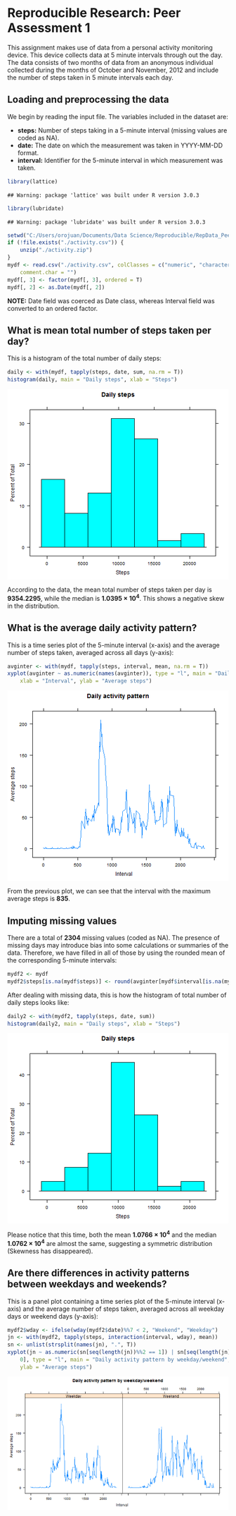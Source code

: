 # Reproducible Research: Peer Assessment 1

This assignment makes use of data from a personal activity monitoring device. This device collects data at 5 minute intervals through out the day. The data consists of two months of data from an anonymous individual collected during the months of October and November, 2012 and include the number of steps taken in 5 minute intervals each day.

## Loading and preprocessing the data

We begin by reading the input file. The variables included in the dataset are:

* **steps:** Number of steps taking in a 5-minute interval (missing values are coded as NA).
* **date:** The date on which the measurement was taken in YYYY-MM-DD format.
* **interval:** Identifier for the 5-minute interval in which measurement was taken.


```r
library(lattice)
```

```
## Warning: package 'lattice' was built under R version 3.0.3
```

```r
library(lubridate)
```

```
## Warning: package 'lubridate' was built under R version 3.0.3
```

```r
setwd("C:/Users/orojuan/Documents/Data Science/Reproducible/RepData_PeerAssessment1")
if (!file.exists("./activity.csv")) {
    unzip("./activity.zip")
}
mydf <- read.csv("./activity.csv", colClasses = c("numeric", "character", "numeric"), 
    comment.char = "")
mydf[, 3] <- factor(mydf[, 3], ordered = T)
mydf[, 2] <- as.Date(mydf[, 2])
```


**NOTE:** Date field was coerced as Date class, whereas Interval field was converted to an ordered factor.


## What is mean total number of steps taken per day?

This is a histogram of the total number of daily steps:


```r
daily <- with(mydf, tapply(steps, date, sum, na.rm = T))
histogram(daily, main = "Daily steps", xlab = "Steps")
```

<img src="figure/unnamed-chunk-2.png" title="plot of chunk unnamed-chunk-2" alt="plot of chunk unnamed-chunk-2" style="display: block; margin: auto;" />


According to the data, the mean total number of steps taken per day is **9354.2295**, while the median is **1.0395 &times; 10<sup>4</sup>**. This shows a negative skew in the distribution.


## What is the average daily activity pattern?

This is a time series plot of the 5-minute interval (x-axis) and the average number of steps taken, averaged across all days (y-axis):


```r
avginter <- with(mydf, tapply(steps, interval, mean, na.rm = T))
xyplot(avginter ~ as.numeric(names(avginter)), type = "l", main = "Daily activity pattern", 
    xlab = "Interval", ylab = "Average steps")
```

<img src="figure/unnamed-chunk-3.png" title="plot of chunk unnamed-chunk-3" alt="plot of chunk unnamed-chunk-3" style="display: block; margin: auto;" />


From the previous plot, we can see that the interval with the maximum average steps is **835**.


## Imputing missing values

There are a total of **2304** missing values (coded as NA). The presence of missing days may introduce bias into some calculations or summaries of the data. Therefore, we have filled in all of those by using the rounded mean of the  corresponding 5-minute intervals:


```r
mydf2 <- mydf
mydf2$steps[is.na(mydf$steps)] <- round(avginter[mydf$interval[is.na(mydf$steps)]])
```


After dealing with missing data, this is how the histogram of total number of daily steps looks like:


```r
daily2 <- with(mydf2, tapply(steps, date, sum))
histogram(daily2, main = "Daily steps", xlab = "Steps")
```

<img src="figure/unnamed-chunk-5.png" title="plot of chunk unnamed-chunk-5" alt="plot of chunk unnamed-chunk-5" style="display: block; margin: auto;" />


Please notice that this time, both the mean **1.0766 &times; 10<sup>4</sup>** and the median **1.0762 &times; 10<sup>4</sup>** are almost the same, suggesting a symmetric distribution (Skewness has disappeared).


## Are there differences in activity patterns between weekdays and weekends?

This is a panel plot containing a time series plot of the 5-minute interval (x-axis) and the average number of steps taken, averaged across all weekday days or weekend days (y-axis):


```r
mydf2$wday <- ifelse(wday(mydf2$date)%%7 < 2, "Weekend", "Weekday")
jn <- with(mydf2, tapply(steps, interaction(interval, wday), mean))
sn <- unlist(strsplit(names(jn), ".", T))
xyplot(jn ~ as.numeric(sn[seq(length(jn))%%2 == 1]) | sn[seq(length(jn))%%2 == 
    0], type = "l", main = "Daily activity pattern by weekday/weekend", xlab = "Interval", 
    ylab = "Average steps")
```

<img src="figure/unnamed-chunk-6.png" title="plot of chunk unnamed-chunk-6" alt="plot of chunk unnamed-chunk-6" style="display: block; margin: auto;" />

